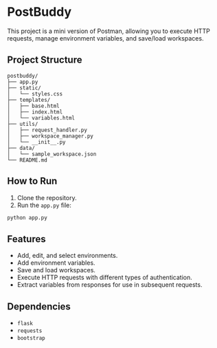 # PostBuddy

This project is a mini version of Postman, allowing you to execute HTTP requests, manage environment variables, and save/load workspaces.

## Project Structure

```
postbuddy/
├── app.py
├── static/
│   └── styles.css
├── templates/
│   ├── base.html
│   ├── index.html
│   └── variables.html
├── utils/
│   ├── request_handler.py
│   ├── workspace_manager.py
│   └── __init__.py
├── data/
│   └── sample_workspace.json
└── README.md
```

## How to Run

1. Clone the repository.
2. Run the `app.py` file:

```bash
python app.py
```

## Features

- Add, edit, and select environments.
- Add environment variables.
- Save and load workspaces.
- Execute HTTP requests with different types of authentication.
- Extract variables from responses for use in subsequent requests.

## Dependencies

- `flask`
- `requests`
- `bootstrap`